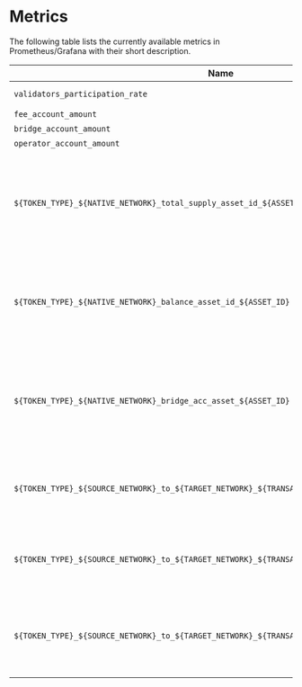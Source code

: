 # Metrics

The following table lists the currently available metrics in Prometheus/Grafana with their short description.

| Name                                                                                         | Description                                                                                                                                                                                                                                                                                                                                                                                                                                 |
|----------------------------------------------------------------------------------------------|---------------------------------------------------------------------------------------------------------------------------------------------------------------------------------------------------------------------------------------------------------------------------------------------------------------------------------------------------------------------------------------------------------------------------------------------|
| `validators_participation_rate`                                                              | Participation rate: Track validators' activity in %.                                                                                                                                                                                                                                                                                                                                                                                         |
| `fee_account_amount`                                                                         | Fee account amount.
| `bridge_account_amount`                                                                      | Bridge account amount.
| `operator_account_amount`                                                                    | Operator account amount.
| `${TOKEN_TYPE}_${NATIVE_NETWORK}_total_supply_asset_id_${ASSET_ID}`                          | The Total Supply of the asset with a given ID. The prefix is`${TOKEN_TYPE}_${NATIVE_NETWORK}`, where `${TOKEN_TYPE}` is `Native` or `Wrapped` and `${NATIVE_NETWORK}` is the name of the native network for a given asset. The suffix of the metric is `_total_supply_asset_id_${ASSET_ID}`.
| `${TOKEN_TYPE}_${NATIVE_NETWORK}_balance_asset_id_${ASSET_ID}`                               | The Balance of the asset with a given ID. The prefix is `${TOKEN_TYPE}_${NATIVE_NETWORK}`, where `${TOKEN_TYPE}` is `Native` or `Wrapped` and `${NATIVE_NETWORK}` is the name of the native network for a given asset. The suffix of the metric is `_balance_asset_id_${ASSET_ID}`.
| `${TOKEN_TYPE}_${NATIVE_NETWORK}_bridge_acc_asset_${ASSET_ID}`                               | The balance of the asset with a given ID in the Bridge Account. The prefix is `${TOKEN_TYPE}_${NATIVE_NETWORK}`, where `${TOKEN_TYPE}` is `Native` or `Wrapped` and `${NATIVE_NETWORK}` is the name of the native network for a given asset. The the suffix of the metric is `_bridge_acc_asset_id_${ASSET_ID}`. 
| `${TOKEN_TYPE}_${SOURCE_NETWORK}_to_${TARGET_NETWORK}_${TRANSACTION_ID}_majority_reached`    | Is metric which gives info about `majority_reached` (are all signatures are collected) for the given token type (Native or Wrapped), source and target networks and transaction id. 
| `${TOKEN_TYPE}_${SOURCE_NETWORK}_to_${TARGET_NETWORK}_${TRANSACTION_ID}_fee_transferred`     | Is metric which gives info about `fee_transferred` (is the fee transferred between the validators) for the given token type (Native or Wrapped), source and target networks and transaction id. 
| `${TOKEN_TYPE}_${SOURCE_NETWORK}_to_${TARGET_NETWORK}_${TRANSACTION_ID}_user_get_his_tokens` | Is metric which gives info about `user_get_his_tokens` (does the user made the transaction to get his tokens after the transfer) for the given token type (Native or Wrapped), source and target networks and transaction id. 